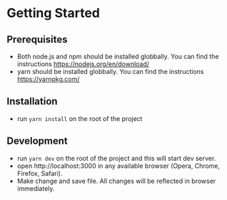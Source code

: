 # Getting Started
## Prerequisites
* Both node.js and npm should be installed globbally. You can find the instructions https://nodejs.org/en/download/
* yarn should be installed globbally. You can find the instructions https://yarnpkg.com/
## Installation
* run `yarn install` on the root of the project
## Development
* run `yarn dev` on the root of the project and this will start dev server.
* open http://localhost:3000 in any available browser (Opera, Chrome, Firefox, Safari).
* Make change and save file. All changes will be reflected in browser immediately.